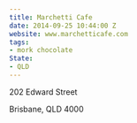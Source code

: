 ```yaml
---
title: Marchetti Cafe
date: 2014-09-25 10:44:00 Z
website: www.marchetticafe.com
tags:
- mork chocolate
State:
- QLD
---
```


202 Edward Street

Brisbane, QLD 4000

